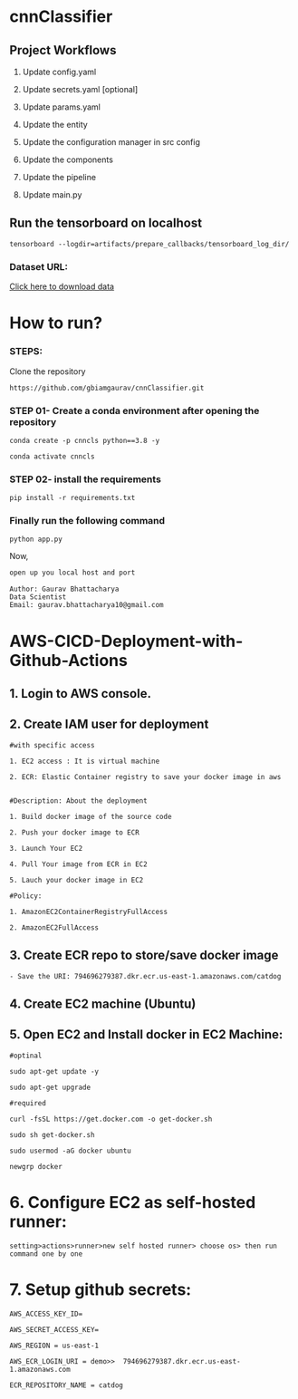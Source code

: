# cnnClassifier

## Project Workflows

1. Update config.yaml

2. Update secrets.yaml [optional]

3. Update params.yaml

4. Update the entity

5. Update the configuration manager in src config

6. Update the components

7. Update the pipeline

8. Update main.py

## Run the tensorboard on localhost

`tensorboard --logdir=artifacts/prepare_callbacks/tensorboard_log_dir/`

### Dataset URL:
[Click here to download data](https://github.com/entbappy/Branching-tutorial/raw/master/cat-dog-data.zip)


# How to run?
### STEPS:

Clone the repository

`https://github.com/gbiamgaurav/cnnClassifier.git`

### STEP 01- Create a conda environment after opening the repository

`conda create -p cnncls python==3.8 -y`

`conda activate cnncls`


### STEP 02- install the requirements

`pip install -r requirements.txt`


### Finally run the following command

`python app.py`


Now,
```bash
open up you local host and port
```


```
Author: Gaurav Bhattacharya
Data Scientist
Email: gaurav.bhattacharya10@gmail.com
```



# AWS-CICD-Deployment-with-Github-Actions

## 1. Login to AWS console.

## 2. Create IAM user for deployment

	#with specific access

	1. EC2 access : It is virtual machine

	2. ECR: Elastic Container registry to save your docker image in aws


	#Description: About the deployment

	1. Build docker image of the source code

	2. Push your docker image to ECR

	3. Launch Your EC2 

	4. Pull Your image from ECR in EC2

	5. Lauch your docker image in EC2

	#Policy:

	1. AmazonEC2ContainerRegistryFullAccess

	2. AmazonEC2FullAccess

	
## 3. Create ECR repo to store/save docker image
    - Save the URI: 794696279387.dkr.ecr.us-east-1.amazonaws.com/catdog

	
## 4. Create EC2 machine (Ubuntu) 

## 5. Open EC2 and Install docker in EC2 Machine:
	
	
	#optinal

	sudo apt-get update -y

	sudo apt-get upgrade
	
	#required

	curl -fsSL https://get.docker.com -o get-docker.sh

	sudo sh get-docker.sh

	sudo usermod -aG docker ubuntu

	newgrp docker
	
# 6. Configure EC2 as self-hosted runner:
    setting>actions>runner>new self hosted runner> choose os> then run command one by one


# 7. Setup github secrets:

    AWS_ACCESS_KEY_ID=

    AWS_SECRET_ACCESS_KEY=

    AWS_REGION = us-east-1

    AWS_ECR_LOGIN_URI = demo>>  794696279387.dkr.ecr.us-east-1.amazonaws.com

    ECR_REPOSITORY_NAME = catdog